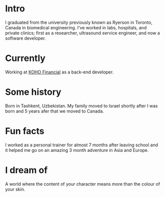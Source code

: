 
# Intro

I graduated from the university previously known as Ryerson in Toronto, Canada in biomedical engineering. I've worked in labs, hospitals, and private clinics; first as a researcher, ultrasound service engineer, and now a software developer.

# Currently

Working at [KOHO Financial](https://www.koho.ca/) as a back-end developer. 

# Some history

Born in Tashkent, Uzbekistan. My family moved to Israel shortly after I was born and 5 years afer that we moved to Canada.

# Fun facts

I worked as a personal trainer for almost 7 months after leaving school and it helped me go on an amazing 3 month adventure in Asia and Europe. 

# I dream of

A world where the content of your character means more than the colour of your skin. 
